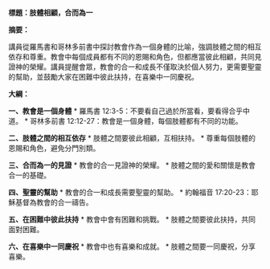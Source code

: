 **標題：肢體相顧，合而為一**

**摘要：**

講員從羅馬書和哥林多前書中探討教會作為一個身體的比喻，強調肢體之間的相互依存和尊重。教會中每個成員都有不同的恩賜和角色，但都應當彼此相顧，共同見證神的榮耀。講員提醒會眾，教會的合一和成長不僅取決於個人努力，更需要聖靈的幫助，並鼓勵大家在困難中彼此扶持，在喜樂中一同慶祝。

**大綱：**

**一、教會是一個身體**
    * 羅馬書 12:3-5：不要看自己過於所當看，要看得合乎中道。
    * 哥林多前書 12:12-27：教會是一個身體，每個肢體都有不同的功能。

**二、肢體之間的相互依存**
    * 肢體之間要彼此相顧，互相扶持。
    * 尊重每個肢體的恩賜和角色，避免分門別類。

**三、合而為一的見證**
    * 教會的合一見證神的榮耀。
    * 肢體之間的愛和關懷是教會合一的基礎。

**四、聖靈的幫助**
    * 教會的合一和成長需要聖靈的幫助。
    * 約翰福音 17:20-23：耶穌基督為教會的合一禱告。

**五、在困難中彼此扶持**
    * 教會中會有困難和挑戰。
    * 肢體之間要彼此扶持，共同面對困難。

**六、在喜樂中一同慶祝**
    * 教會中也有喜樂和成就。
    * 肢體之間要一同慶祝，分享喜樂。